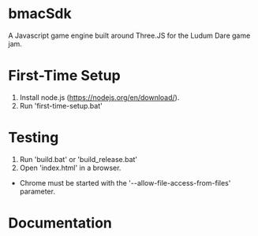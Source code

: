 # bmacSdk
A Javascript game engine built around Three.JS for the Ludum Dare game jam.

# First-Time Setup
1. Install node.js (https://nodejs.org/en/download/).
2. Run 'first-time-setup.bat'

# Testing
1. Run 'build.bat' or 'build_release.bat'
2. Open 'index.html' in a browser.
  * Chrome must be started with the '--allow-file-access-from-files' parameter.

# Documentation

